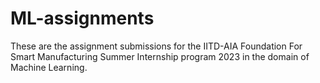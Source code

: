 # ML-assignments
These are the assignment submissions for the IITD-AIA Foundation For Smart Manufacturing Summer Internship program 2023 in the domain of Machine Learning.

